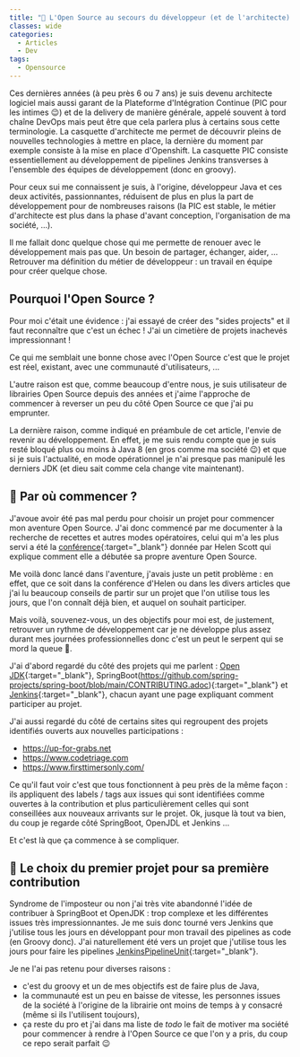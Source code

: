 ```yaml
---
title: "🧐 L'Open Source au secours du développeur (et de l'architecte) ?"
classes: wide
categories:
  - Articles
  - Dev
tags:
  - Opensource
---
```

Ces dernières années (à peu près 6 ou 7 ans) je suis devenu architecte logiciel mais aussi garant de la Plateforme d'Intégration Continue (PIC pour les intimes :wink:) et de la delivery de manière générale, appelé souvent à tord chaîne DevOps mais peut être que cela parlera plus à certains sous cette terminologie.
La casquette d'architecte me permet de découvrir pleins de nouvelles technologies à mettre en place, la dernière du moment par exemple consiste à la mise en place d'Openshift.
La casquette PIC consiste essentiellement au développement de pipelines Jenkins transverses à l'ensemble des équipes de développement (donc en groovy).

Pour ceux sui me connaissent je suis, à l'origine, développeur Java et ces deux activités, passionnantes, réduisent de plus en plus la part de développement pour de nombreuses raisons (la PIC est stable, le métier d'architecte est plus dans la phase d'avant conception, l'organisation de ma société, ...).

Il me fallait donc quelque chose qui me permette de renouer avec le développement mais pas que.
Un besoin de partager, échanger, aider, ...
Retrouver ma définition du métier de développeur : un travail en équipe pour créer quelque chose.

## Pourquoi l'Open Source ?

Pour moi c'était une évidence : j'ai essayé de créer des "sides projects" et il faut reconnaître que c'est un échec !
J'ai un cimetière de projets inachevés impressionnant ! 

Ce qui me semblait une bonne chose avec l'Open Source c'est que le projet est réel, existant, avec une communauté d'utilisateurs, ...

L'autre raison est que, comme beaucoup d'entre nous, je suis utilisateur de librairies Open Source depuis des années et j'aime l'approche de commencer à reverser un peu du côté Open Source ce que j'ai pu emprunter.

La dernière raison, comme indiqué en préambule de cet article, l'envie de revenir au développement. 
En effet, je me suis rendu compte que je suis resté bloqué plus ou moins à Java 8 (en gros comme ma société :wink:) et que si je suis l'actualité, en mode opérationnel je n'ai presque pas manipulé les derniers JDK (et dieu sait comme cela change vite maintenant).

## :compass: Par où commencer ?

J'avoue avoir été pas mal perdu pour choisir un projet pour commencer mon aventure Open Source.
J'ai donc commencé par me documenter à la recherche de recettes et autres modes opératoires, celui qui m'a les plus servi a été la [conférence](https://blog.jetbrains.com/idea/2020/08/jetbrains-technology-day-for-java-how-i-started-contributing-to-open-source-and-why-you-should-too/?utm_source=pocket_mylist){:target="_blank"} donnée par Helen Scott qui explique comment elle a débutée sa propre aventure Open Source. 

Me voilà donc lancé dans l'aventure, j'avais juste un petit problème : en effet, que ce soit dans la conférence d'Helen ou dans les divers articles que j'ai lu beaucoup conseils de partir sur un projet que l'on utilise tous les jours, que l'on connaît déjà bien, et auquel on souhait participer.

Mais voilà, souvenez-vous, un des objectifs pour moi est, de justement, retrouver un rythme de développement car je ne développe plus assez durant mes journées professionnelles donc c'est un peut le serpent qui se mord la queue 🤨.

J'ai d'abord regardé du côté des projets qui me parlent : [Open JDK](https://openjdk.java.net/contribute/?utm_source=pocket_mylist){:target="_blank"}, SpringBoot(https://github.com/spring-projects/spring-boot/blob/main/CONTRIBUTING.adoc){:target="_blank"} et [Jenkins](https://www.jenkins.io/participate/){:target="_blank"}, chacun ayant une page expliquant comment participer au projet.

J'ai aussi regardé du côté de certains sites qui regroupent des projets identifiés ouverts aux nouvelles participations : 
 - https://up-for-grabs.net
 - https://www.codetriage.com
 - https://www.firsttimersonly.com/

Ce qu'il faut voir c'est que tous fonctionnent à peu près de la même façon : ils appliquent des labels / tags aux issues qui sont identifiées comme ouvertes à la contribution et plus particulièrement celles qui sont conseillées aux nouveaux arrivants sur le projet.
Ok, jusque là tout va bien, du coup je regarde côté SpringBoot, OpenJDL et Jenkins ... 

Et c'est là que ça commence à se compliquer.

## :dart: Le choix du premier projet pour sa première contribution

Syndrome de l'imposteur ou non j'ai très vite abandonné l'idée de contribuer à SpringBoot et OpenJDK : trop complexe et les différentes issues très impressionnantes.
Je me suis donc tourné vers Jenkins que j'utilise tous les jours en développant pour mon travail des pipelines as code (en Groovy donc). J'ai naturellement été vers un projet que j'utilise tous les jours pour faire les pipelines [JenkinsPipelineUnit](https://github.com/jenkinsci/JenkinsPipelineUnit){:target="_blank"}.

Je ne l'ai pas retenu pour diverses raisons :
 - c'est du groovy et un de mes objectifs est de faire plus de Java,
 - la communauté est un peu en baisse de vitesse, les personnes issues de la société à l'origine de la librairie ont moins de temps à y consacré (même si ils l'utilisent toujours),
 - ça reste du pro et j'ai dans ma liste de _todo_ le fait de motiver ma société pour commencer à rendre à l'Open Source ce que l'on y a pris, du coup ce repo serait parfait :wink: